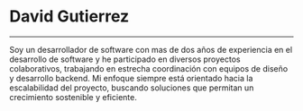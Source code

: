 <h1 style="text-center" > David Gutierrez</h1>
<hr>

<p>Soy un desarrollador de software con mas de dos años de experiencia en el desarrollo de software y he participado en diversos proyectos colaborativos, trabajando en estrecha coordinación con equipos de diseño y desarrollo backend. Mi enfoque siempre está orientado hacia la escalabilidad del proyecto, buscando soluciones que permitan un crecimiento sostenible y eficiente.</p>
